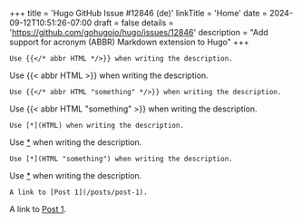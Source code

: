 +++
title = 'Hugo GitHub Issue #12846 (de)'
linkTitle = 'Home'
date = 2024-09-12T10:51:26-07:00
draft = false
details = 'https://github.com/gohugoio/hugo/issues/12846'
description = "Add support for acronym (ABBR) Markdown extension to Hugo"
+++

```text
Use {{</* abbr HTML */>}} when writing the description.
```

Use {{< abbr HTML >}} when writing the description.

```text
Use {{</* abbr HTML "something" */>}} when writing the description.
```

Use {{< abbr HTML "something" >}} when writing the description.

```text
Use [*](HTML) when writing the description.
```

Use [*](HTML) when writing the description.

```text
Use [*](HTML "something") when writing the description.
```

Use [*](HTML "something") when writing the description.

```text
A link to [Post 1](/posts/post-1).
```

A link to [Post 1](/posts/post-1).
